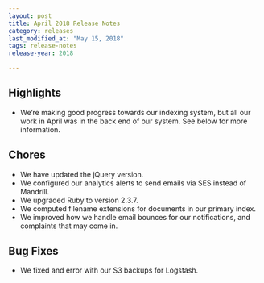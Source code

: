 ```yaml
---
layout: post
title: April 2018 Release Notes
category: releases
last_modified_at: "May 15, 2018"
tags: release-notes
release-year: 2018

---
```


## Highlights
* We’re making good progress towards our indexing system, but all our work in April was in the back end of our system. See below for more information.

## Chores
* We have updated the jQuery version.
* We configured our analytics alerts to send emails via SES instead of Mandrill.
* We upgraded Ruby to version 2.3.7.
* We computed filename extensions for documents in our primary index.
* We improved how we handle email bounces for our notifications, and complaints that may come in.

## Bug Fixes
* We fixed and error with our S3 backups for Logstash.
